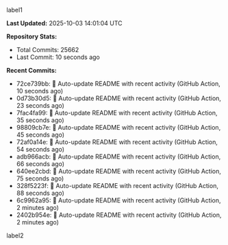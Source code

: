 
label1 
<!-- ACTIVITY_START -->
**Last Updated:** 2025-10-03 14:01:04 UTC

**Repository Stats:**
- Total Commits: 25662
- Last Commit: 10 seconds ago

**Recent Commits:**
- 72ce739bb: 🤖 Auto-update README with recent activity (GitHub Action, 10 seconds ago)
- 0d73b30d5: 🤖 Auto-update README with recent activity (GitHub Action, 23 seconds ago)
- 7fac4fa99: 🤖 Auto-update README with recent activity (GitHub Action, 35 seconds ago)
- 98809cb7e: 🤖 Auto-update README with recent activity (GitHub Action, 45 seconds ago)
- 72af0a14e: 🤖 Auto-update README with recent activity (GitHub Action, 54 seconds ago)
- adb966acb: 🤖 Auto-update README with recent activity (GitHub Action, 66 seconds ago)
- 640ee2cbd: 🤖 Auto-update README with recent activity (GitHub Action, 75 seconds ago)
- 328f5223f: 🤖 Auto-update README with recent activity (GitHub Action, 88 seconds ago)
- 6c9962a95: 🤖 Auto-update README with recent activity (GitHub Action, 2 minutes ago)
- 2402b954e: 🤖 Auto-update README with recent activity (GitHub Action, 2 minutes ago)
<!-- ACTIVITY_END -->

label2
